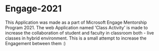 # Engage-2021
This Application was made as a part of Microsoft Engage Mentorship Program 2021. The web Application named 'Class Activity' is made to increase the collaboration of student and faculty in classroom both - live classes in hybrid environment. This is a small attempt to increase the Engagement between them :) 
